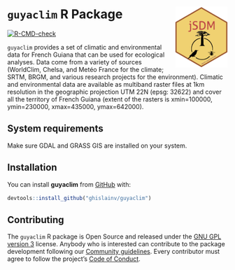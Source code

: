 
<!-- README.md is generated from README.Rmd. Please edit that file -->

# `guyaclim` R Package <img src="man/figures/logo.png" align="right" alt="" width="120" />

[![R-CMD-check](https://github.com/ghislainv/guyaclim/workflows/R-CMD-check/badge.svg)](https://github.com/ghislainv/guyaclim/actions)

`guyaclim` provides a set of climatic and environmental data for French
Guiana that can be used for ecological analyses. Data come from a
variety of sources (WorldClim, Chelsa, and Metéo France for the climate;
SRTM, BRGM, and various research projects for the environment). Climatic
and environmental data are available as multiband raster files at 1km
resolution in the geographic projection UTM 22N (epsg: 32622) and cover
all the territory of French Guiana (extent of the rasters is
xmin=100000, ymin=230000, xmax=435000, ymax=642000).

## System requirements

Make sure GDAL and GRASS GIS are installed on your system.

## Installation

You can install **guyaclim** from
[GitHub](https://github.com/ghislainv/guyaclim) with:

``` r
devtools::install_github("ghislainv/guyaclim")
```

## Contributing

The `guyaclim` R package is Open Source and released under the [GNU GPL
version 3](https://www.gnu.org/licenses/gpl-3.0.en.html) license.
Anybody who is interested can contribute to the package development
following our [Community guidelines](articles/Contributing.html). Every
contributor must agree to follow the project’s [Code of
Conduct](articles/Code_of_conduct.html).

